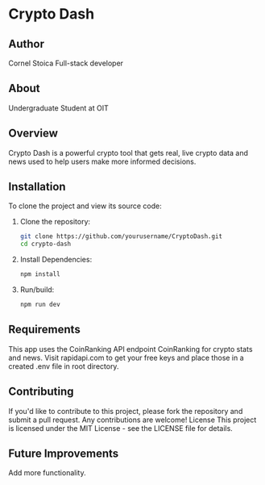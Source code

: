 # Crypto Dash

## Author

Cornel Stoica
Full-stack developer

## About

Undergraduate Student at OIT

## Overview

Crypto Dash is a powerful crypto tool that gets real, live crypto data and news used to help users make more informed decisions.

## Installation

To clone the project and view its source code:

1. Clone the repository:

    ```bash
    git clone https://github.com/yourusername/CryptoDash.git
    cd crypto-dash
    ```

2. Install Dependencies:

    ```bash
    npm install
    ```

3. Run/build:

    ```bash
    npm run dev
    ```

## Requirements

This app uses the CoinRanking API endpoint CoinRanking for crypto stats and news. Visit rapidapi.com to get your free keys and place those in a created .env file in root directory.

## Contributing

If you'd like to contribute to this project, please fork the repository and submit a pull request. Any contributions are welcome!
License
This project is licensed under the MIT License - see the LICENSE file for details.

## Future Improvements

Add more functionality.
